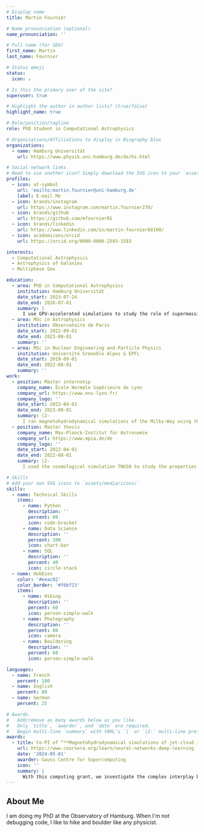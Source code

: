 ```yaml
---
# Display name
title: Martin Fournier

# Name pronunciation (optional)
name_pronunciation: ''

# Full name (for SEO)
first_name: Martin
last_name: Fournier

# Status emoji
status:
  icon: ☕️

# Is this the primary user of the site?
superuser: true

# Highlight the author in author lists? (true/false)
highlight_name: true

# Role/position/tagline
role: PhD Student in Computational Astrophysics

# Organizations/Affiliations to display in Biography blox
organizations:
  - name: Hamburg Universität
    url: https://www.physik.uni-hamburg.de/de/hs.html

# Social network links
# Need to use another icon? Simply download the SVG icon to your `assets/media/icons/` folder.
profiles:
  - icon: at-symbol
    url: 'mailto:martin.fournier@uni-hamburg.de'
    label: E-mail Me
  - icon: brands/instagram
    url: https://www.instagram.com/martin.fournier270/
  - icon: brands/github
    url: https://github.com/mfournier01
  - icon: brands/linkedin
    url: https://www.linkedin.com/in/martin-fournier68100/
  - icon: academicons/orcid
    url: https://orcid.org/0009-0006-2593-1583

interests:
  - Computational Astrophysics
  - Astrophysics of Galaxies
  - Multiphase Gas

education:
  - area: PhD in Computational Astrophysics
    institution: Hamburg Universität
    date_start: 2023-07-24
    date_end: 2026-07-01
    summary: |
      I use GPU-accelerated simulations to study the role of supermassive black hole in the development of thermal instabilities in the multiphase intracluster medium.
  - area: MSc in Astrophysics
    institution: Observatoire de Paris
    date_start: 2022-09-01
    date_end: 2023-08-01
    summary: ''
  - area: MSc in Nuclear Engineering and Particle Physics
    institution: Université Grenoble Alpes & EPFL
    date_start: 2019-09-01
    date_end: 2022-08-01
    summary: ''
work:
  - position: Master internship
    company_name: École Normale Supérieure de Lyon
    company_url: https://www.ens-lyon.fr/
    company_logo: ''
    date_start: 2023-04-01
    date_end: 2023-08-01
    summary: |2-
      I ran magnetohydrodynamical simulations of the Milky-Way using the RAMSES code to investigate the propagation of high-energy cosmic rays emitted from the Galactic Center.
  - position: Master thesis
    company_name: Max-Planck-Institut für Astronomie
    company_url: https://www.mpia.de/de
    company_logo: ''
    date_start: 2022-04-01
    date_end: 2022-08-01
    summary: |2-
      I used the cosmological simulation TNG50 to study the properties of Magellanic Clouds analogs.

# Skills
# Add your own SVG icons to `assets/media/icons/`
skills:
  - name: Technical Skills
    items:
      - name: Python
        description: ''
        percent: 80
        icon: code-bracket
      - name: Data Science
        description: ''
        percent: 100
        icon: chart-bar
      - name: SQL
        description: ''
        percent: 40
        icon: circle-stack
  - name: Hobbies
    color: '#eeac02'
    color_border: '#f0bf23'
    items:
      - name: Hiking
        description: ''
        percent: 60
        icon: person-simple-walk
      - name: Photography
        description: ''
        percent: 80
        icon: camera
      - name: Bouldering
        description: ''
        percent: 60
        icon: person-simple-walk        

languages:
  - name: French
    percent: 100
  - name: English
    percent: 80
  - name: German
    percent: 25

# Awards.
#   Add/remove as many awards below as you like.
#   Only `title`, `awarder`, and `date` are required.
#   Begin multi-line `summary` with YAML's `|` or `|2-` multi-line prefix and indent 2 spaces below.
awards:
  - title: Co-PI of “**Magnetohydrodynamical simulations of jet-cloud interactions in the intracluster medium**”, *1.00 Mcore-h on JUWELS GPU Booster* (2024) 
    url: https://www.coursera.org/learn/neural-networks-deep-learning
    date: '2024-05-01'
    awarder: Gauss Centre for Supercomputing
    icon: ''
    summary: |
      With this computing grant, we investigate the complex interplay between active galactic nuclei feedback, thermal instability, and the role that magnetic fields play in the formation of the multiphase intracluster medium. We use GPU-accelerated simulations of an idealized galaxy cluster using the AthenaPK code.
---
```


## About Me

I am doing my PhD at the Observatory of Hamburg. When I'm not debugging code, I like to hike and boulder like any physicist.
